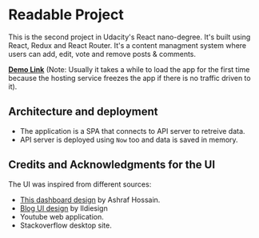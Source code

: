 # Readable Project

This is the second project in Udacity's React nano-degree. It's built using
React, Redux and React Router. It's a content managment system where users can
add, edit, vote and remove posts & comments.

[**Demo Link**](https://readable-client.now.sh) (Note: Usually it takes a while to load the app for the first time because the hosting service freezes the app if there is no traffic driven to it).

## Architecture and deployment

* The application is a SPA that connects to API server to retreive data.
* API server is deployed using `Now` too and data is saved in memory.

## Credits and Acknowledgments for the UI

The UI was inspired from different sources:

* [This dashboard design](https://www.uplabs.com/posts/post-dashboard-design) by
  Ashraf Hossain.
* [Blog UI design](https://ildiesign.deviantart.com/art/Pixelstains-blog-UI-design-595026782)
  by Ildiesign
* Youtube web application.
* Stackoverflow desktop site.
